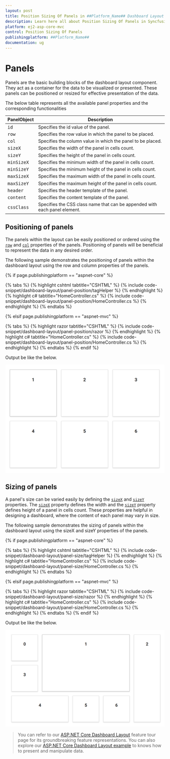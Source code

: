 ```yaml
---
layout: post
title: Position Sizing Of Panels in ##Platform_Name## Dashboard Layout Component
description: Learn here all about Position Sizing Of Panels in Syncfusion ##Platform_Name## Dashboard Layout component of Syncfusion Essential JS 2 and more.
platform: ej2-asp-core-mvc
control: Position Sizing Of Panels
publishingplatform: ##Platform_Name##
documentation: ug
---
```



# Panels

Panels are the basic building blocks of the dashboard layout component. They act as a container for the data to be visualized or presented. These panels can be positioned or resized for effective presentation of the data.

The below table represents all the available panel properties and the corresponding functionalities

| **PanelObject** | **Description** |
| --- | --- |
| <kbd>id</kbd> | Specifies the id value of the panel. |
| <kbd>row</kbd> | Specifies the row value in which the panel to be placed. |
| <kbd>col</kbd> | Specifies the column value in which the panel to be placed. |
| <kbd>sizeX</kbd> | Specifies the width of the panel in cells count. |
| <kbd>sizeY</kbd> | Specifies the height of the panel in cells count. |
| <kbd>minSizeX</kbd> |Specifies the minimum width of the panel in cells count. |
| <kbd>minSizeY</kbd> | Specifies the minimum height of the panel in cells count. |
| <kbd>maxSizeX</kbd> | Specifies the maximum width of the panel in cells count. |
| <kbd>maxSizeY</kbd> | Specifies the maximum height of the panel in cells count. |
| <kbd>header</kbd> | Specifies the header template of the panel. |
| <kbd>content</kbd> | Specifies the content template of the panel. |
| <kbd>cssClass</kbd> | Specifies the CSS class name that can be appended with each panel element.|

## Positioning of panels

The panels within the layout can be easily positioned or ordered using the [`row`](https://help.syncfusion.com/cr/cref_files/aspnetcore-js2/Syncfusion.EJ2~Syncfusion.EJ2.Layouts.DashboardLayoutPanel~Row.html) and [`col`](https://help.syncfusion.com/cr/cref_files/aspnetcore-js2/Syncfusion.EJ2~Syncfusion.EJ2.Layouts.DashboardLayoutPanel~Col.html) properties of the panels. Positioning of panels will be beneficial to represent the data in any desired order.

The following sample demonstrates the positioning of panels within the dashboard layout using the row and column properties of the panels.

{% if page.publishingplatform == "aspnet-core" %}

{% tabs %}
{% highlight cshtml tabtitle="CSHTML" %}
{% include code-snippet/dashboard-layout/panel-position/tagHelper %}
{% endhighlight %}
{% highlight c# tabtitle="HomeController.cs" %}
{% include code-snippet/dashboard-layout/panel-position/HomeController.cs %}
{% endhighlight %}
{% endtabs %}

{% elsif page.publishingplatform == "aspnet-mvc" %}

{% tabs %}
{% highlight razor tabtitle="CSHTML" %}
{% include code-snippet/dashboard-layout/panel-position/razor %}
{% endhighlight %}
{% highlight c# tabtitle="HomeController.cs" %}
{% include code-snippet/dashboard-layout/panel-position/HomeController.cs %}
{% endhighlight %}
{% endtabs %}
{% endif %}



Output be like the below.

![Positioning of panels](./../images/panel_position.PNG)

## Sizing of panels

A panel's size can be varied easily by defining the [`sizeX`](https://help.syncfusion.com/cr/cref_files/aspnetcore-js2/Syncfusion.EJ2~Syncfusion.EJ2.Layouts.DashboardLayoutPanel~SizeX.html) and [`sizeY`](https://help.syncfusion.com/cr/cref_files/aspnetcore-js2/Syncfusion.EJ2~Syncfusion.EJ2.Layouts.DashboardLayoutPanel~SizeY.html) properties. The [`sizeX`](https://help.syncfusion.com/cr/cref_files/aspnetcore-js2/Syncfusion.EJ2~Syncfusion.EJ2.Layouts.DashboardLayoutPanel~SizeX.html) property defines the width and the [`sizeY`](https://help.syncfusion.com/cr/cref_files/aspnetcore-js2/Syncfusion.EJ2~Syncfusion.EJ2.Layouts.DashboardLayoutPanel~SizeY.html) property defines height of a panel in cells count. These properties are helpful in designing a dashboard, where the content of each panel may vary in size.

The following sample demonstrates the sizing of panels within the dashboard layout using the sizeX and sizeY properties of the panels.

{% if page.publishingplatform == "aspnet-core" %}

{% tabs %}
{% highlight cshtml tabtitle="CSHTML" %}
{% include code-snippet/dashboard-layout/panel-size/tagHelper %}
{% endhighlight %}
{% highlight c# tabtitle="HomeController.cs" %}
{% include code-snippet/dashboard-layout/panel-size/HomeController.cs %}
{% endhighlight %}
{% endtabs %}

{% elsif page.publishingplatform == "aspnet-mvc" %}

{% tabs %}
{% highlight razor tabtitle="CSHTML" %}
{% include code-snippet/dashboard-layout/panel-size/razor %}
{% endhighlight %}
{% highlight c# tabtitle="HomeController.cs" %}
{% include code-snippet/dashboard-layout/panel-size/HomeController.cs %}
{% endhighlight %}
{% endtabs %}
{% endif %}



Output be like the below.

![Sizing of panels](./../images/panel_size.PNG)

> You can refer to our [ASP.NET Core Dashboard Layout](https://www.syncfusion.com/aspnet-core-ui-controls/dashboard-layout) feature tour page for its groundbreaking feature representations. You can also explore our [ASP.NET Core Dashboard Layout example](https://ej2.syncfusion.com/aspnetcore/DashboardLayout/DefaultFunctionalities#/material) to knows how to present and manipulate data.